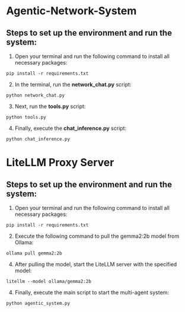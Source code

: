 # Agentic-Network-System
## Steps to set up the environment and run the system:
1. Open your terminal and run the following command to install all necessary packages:

```
pip install -r requirements.txt
```

2. In the terminal, run the **network_chat.py** script:

```
python network_chat.py
```

3. Next, run the **tools.py** script:

```
python tools.py
```

4. Finally, execute the **chat_inference.py** script:

```
python chat_inference.py
```

# LiteLLM Proxy Server

## Steps to set up the environment and run the system:

1. Open your terminal and run the following command to install all necessary packages:

```
pip install -r requirements.txt
```

2. Execute the following command to pull the gemma2:2b model from Ollama:
   
```
ollama pull gemma2:2b
```

4. After pulling the model, start the LiteLLM server with the specified model:

```
litellm --model ollama/gemma2:2b
```

4. Finally, execute the main script to start the multi-agent system:
   
```
python agentic_system.py
```